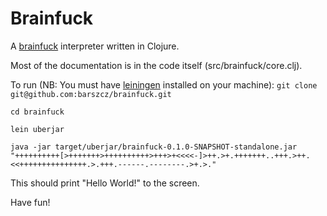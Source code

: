 # Brainfuck

A [brainfuck](https://en.wikipedia.org/wiki/Brainfuck) interpreter written in Clojure.

Most of the documentation is in the code itself (src/brainfuck/core.clj).

To run (NB: You must have [leiningen](https://leiningen.org/) installed on your machine):
`git clone git@github.com:barszcz/brainfuck.git`

`cd brainfuck`

`lein uberjar`

`java -jar target/uberjar/brainfuck-0.1.0-SNAPSHOT-standalone.jar "++++++++++[>+++++++>++++++++++>+++>+<<<<-]>++.>+.+++++++..+++.>++.<<+++++++++++++++.>.+++.------.--------.>+.>."`

This should print "Hello World!" to the screen.

Have fun!
